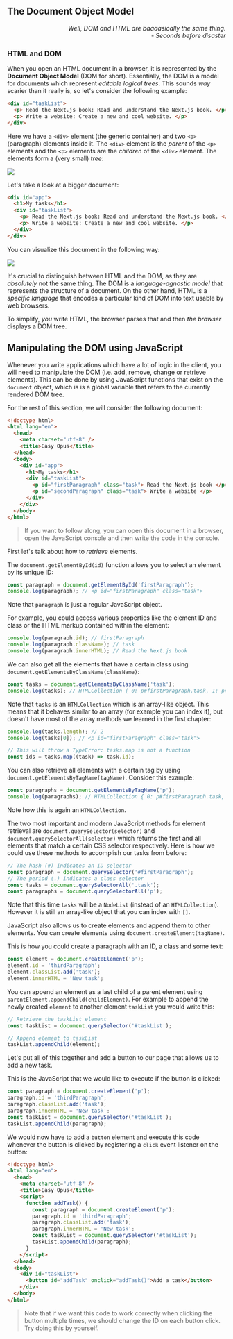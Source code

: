 ## The Document Object Model

<div style="text-align: right"> <i> Well, DOM and HTML are baaaasically the same thing. <br> - Seconds before disaster </i> </div>

### HTML and DOM

When you open an HTML document in a browser, it is represented by the **Document Object Model** (DOM for short).
Essentially, the DOM is a model for documents which represent _editable logical trees_.
This sounds _way_ scarier than it really is, so let's consider the following example:

```html
<div id="taskList">
  <p> Read the Next.js book: Read and understand the Next.js book. </p>
  <p> Write a website: Create a new and cool website. </p>
</div>
```

Here we have a `<div>` element (the generic container) and two `<p>` (paragraph) elements inside it.
The `<div>` element is the _parent_ of the `<p>` elements and the `<p>` elements are the _children_ of the `<div>` element.
The elements form a (very small) _tree_:

![](images/small_tree.png)

Let's take a look at a bigger document:

```html
<div id="app">
  <h1>My tasks</h1>
  <div id="taskList">
    <p> Read the Next.js book: Read and understand the Next.js book. </p>
    <p> Write a website: Create a new and cool website. </p>
  </div>
</div>
```

You can visualize this document in the following way:

![](images/tree.png)

It's crucial to distinguish between HTML and the DOM, as they are _absolutely_ not the same thing.
The DOM is a _language-agnostic model_ that represents the structure of a document.
On the other hand, HTML is a _specific language_ that encodes a particular kind of DOM into text usable by web browsers.

To simplify, _you_ write HTML, the browser parses that and then _the browser_ displays a DOM tree.

## Manipulating the DOM using JavaScript

Whenever you write applications which have a lot of logic in the client, you will need to manipulate the DOM (i.e. add, remove, change or retrieve elements).
This can be done by using JavaScript functions that exist on the `document` object, which is is a global variable that refers to the currently rendered DOM tree.

For the rest of this section, we will consider the following document:

```html
<!doctype html>
<html lang="en">
  <head>
    <meta charset="utf-8" />
    <title>Easy Opus</title>
  </head>
  <body>
    <div id="app">
      <h1>My tasks</h1>
      <div id="taskList">
        <p id="firstParagraph" class="task"> Read the Next.js book </p>
        <p id="secondParagraph" class="task"> Write a website </p>
      </div>
    </div>
  </body>
</html>
```

> If you want to follow along, you can open this document in a browser, open the JavaScript console and then write the code in the console.

First let's talk about how to _retrieve_ elements.

The `document.getElementById(id)` function allows you to select an element by its unique ID:

```js
const paragraph = document.getElementById('firstParagraph');
console.log(paragraph); // <p id="firstParagraph" class="task">
```

Note that `paragraph` is just a regular JavaScript object.

For example, you could access various properties like the element ID and class or the HTML markup contained within the element:

```js
console.log(paragraph.id); // firstParagraph
console.log(paragraph.className); // task
console.log(paragraph.innerHTML); // Read the Next.js book
```

We can also get all the elements that have a certain class using `document.getElementsByClassName(className)`:

```js
const tasks = document.getElementsByClassName('task');
console.log(tasks); // HTMLCollection { 0: p#firstParagraph.task, 1: p#secondParagraph.task, length: 2, … }
```

Note that `tasks` is an `HTMLCollection` which is an array-like object.
This means that it behaves similar to an array (for example you can index it), but doesn't have most of the array methods we learned in the first chapter:

```js
console.log(tasks.length); // 2
console.log(tasks[0]); // <p id="firstParagraph" class="task">

// This will throw a TypeError: tasks.map is not a function
const ids = tasks.map((task) => task.id);
```

You can also retrieve all elements with a certain tag by using `document.getElementsByTagName(tagName)`.
Consider this example:

```js
const paragraphs = document.getElementsByTagName('p');
console.log(paragraphs); // HTMLCollection { 0: p#firstParagraph.task, 1: p#secondParagraph.task, length: 2, … }
```

Note how this is again an `HTMLCollection`.

The two most important and modern JavaScript methods for element retrieval are `document.querySelector(selector)` and `document.querySelectorAll(selector)` which returns the first and all elements that match a certain CSS selector respectively.
Here is how we could use these methods to accomplish our tasks from before:

```js
// The hash (#) indicates an ID selector
const paragraph = document.querySelector('#firstParagraph');
// The period (.) indicates a class selector
const tasks = document.querySelectorAll('.task');
const paragraphs = document.querySelectorAll('p');
```

Note that this time `tasks` will be a `NodeList` (instead of an `HTMLCollection`).
However it is still an array-like object that you can index with `[]`.

JavaScript also allows us to create elements and append them to other elements.
You can create elements using `document.createElement(tagName)`.

This is how you could create a paragraph with an ID, a class and some text:

```js
const element = document.createElement('p');
element.id = 'thirdParagraph';
element.classList.add('task');
element.innerHTML = 'New task';
```

You can append an element as a last child of a parent element using `parentElement.appendChild(childElement)`.
For example to append the newly created `element` to another element `taskList` you would write this:

```js
// Retrieve the taskList element
const taskList = document.querySelector('#taskList');

// Append element to taskList
taskList.appendChild(element);
```

Let's put all of this together and add a button to our page that allows us to add a new task.

This is the JavaScript that we would like to execute if the button is clicked:

```javascript
const paragraph = document.createElement('p');
paragraph.id = 'thirdParagraph';
paragraph.classList.add('task');
paragraph.innerHTML = 'New task';
const taskList = document.querySelector('#taskList');
taskList.appendChild(paragraph);
```

We would now have to add a `button` element and execute this code whenever the button is clicked by registering a `click` event listener on the button:

```html
<!doctype html>
<html lang="en">
  <head>
    <meta charset="utf-8" />
    <title>Easy Opus</title>
    <script>
      function addTask() {
        const paragraph = document.createElement('p');
        paragraph.id = 'thirdParagraph';
        paragraph.classList.add('task');
        paragraph.innerHTML = 'New task';
        const taskList = document.querySelector('#taskList');
        taskList.appendChild(paragraph);
      }
    </script>
  </head>
  <body>
    <div id="taskList">
      <button id="addTask" onclick="addTask()">Add a task</button>
    </div>
  </body>
</html>
```

> Note that if we want this code to work correctly when clicking the button multiple times, we should change the ID on each button click.
> Try doing this by yourself.

